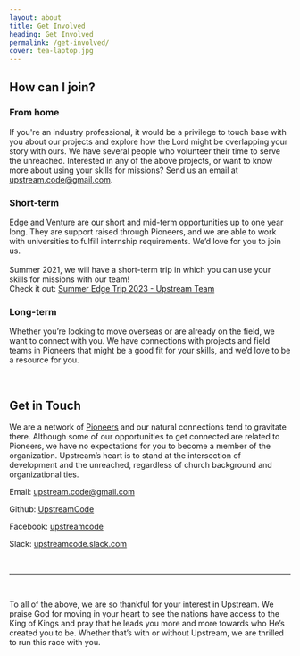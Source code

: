 ```yaml
---
layout: about
title: Get Involved
heading: Get Involved
permalink: /get-involved/
cover: tea-laptop.jpg
---
```

## How can I join?

### From home
If you're an industry professional, it would be a privilege to touch base with you about our projects and explore how the Lord might be overlapping your story with ours.  We have several people who volunteer their time to serve the unreached.  Interested in any of the above projects, or want to know more about using your skills for missions?  Send us an email at [upstream.code@gmail.com](mailto:upstream.code@gmail.com).

### Short-term
Edge and Venture are our short and mid-term opportunities up to one year long. They are support raised through Pioneers, and we are able to work with universities to fulfill internship requirements. We’d love for you to join us. <br/><br/>Summer 2021, we will have a short-term trip in which you can use your skills for missions with our team! <br/>Check it out: [Summer Edge Trip 2023 - Upstream Team](https://edge.pioneers.org/opportunities/southeast-asia-summer-mission-trip-2023-4)   <br />

### Long-term
Whether you’re looking to move overseas or are already on the field, we want to connect with you. We have connections with projects and field teams in Pioneers that might be a good fit for your skills, and we’d love to be a resource for you.

<br />

## Get in Touch

We are a network of [Pioneers](https://pioneers.org/#/) and our natural connections tend to gravitate there. Although some of our opportunities to get connected are related to Pioneers, we have no expectations for you to become a member of the organization. Upstream’s heart is to stand at the intersection of development and the unreached, regardless of church background and organizational ties. 

Email: [upstream.code@gmail.com](https://pioneers.org/#/)

Github: [UpstreamCode](https://github.com/UpstreamCode)

Facebook: [upstreamcode](https://www.facebook.com/upstreamcode)

Slack: [upstreamcode.slack.com](upstreamcode.slack.com)

 <br />

------

 <br /> 
 
To all of the above, we are so thankful for your interest in Upstream. We praise God for moving in your heart to see the nations have access to the King of Kings and pray that he leads you more and more towards who He’s created you to be. Whether that’s with or without Upstream, we are thrilled to run this race with you.
